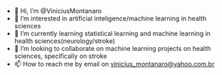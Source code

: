 - 👋 Hi, I’m @ViniciusMontanaro
- 👀 I’m interested in artificial inteligence/machine learning in health sciences
- 🌱 I’m currently learning statistical learning and machine learning in health sciences(neurology/stroke)
- 💞️ I’m looking to collaborate on machine learning projects on health sciences, specifically on stroke 
- 📫 How to reach me by email on vinicius_montanaro@yahoo.com.br

<!---
ViniciusMontanaro/ViniciusMontanaro is a ✨ special ✨ repository because its `README.md` (this file) appears on your GitHub profile.
You can click the Preview link to take a look at your changes.
--->
